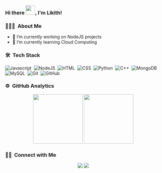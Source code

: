 ### Hi there <img src="https://raw.githubusercontent.com/MartinHeinz/MartinHeinz/master/wave.gif" width="30px">,  I'm Likith! 

### 👨🏻‍💻 &nbsp;About Me

- 🔭 I’m currently working on NodeJS projects
- 🌱 I’m currently learning Cloud Computing

### 🛠 &nbsp;Tech Stack

![Javascript](https://img.shields.io/badge/-Javascript-black?style=flat&logo=javascript)&nbsp;
![NodeJS](https://img.shields.io/badge/-NodeJS-black?style=flat&logo=npm)&nbsp;
![HTML](https://img.shields.io/badge/-HTML-black?style=flat&logo=HTML5)&nbsp;
![CSS](https://img.shields.io/badge/-CSS-black?style=flat&logo=CSS3&logoColor=1572B6)&nbsp;
![Python](https://img.shields.io/badge/-Python-black?style=flat&logo=python)&nbsp;
![C++](https://img.shields.io/badge/-C++-black?style=flat&logo=Cplusplus&logoColor=FFA518)&nbsp;
![MongoDB](https://img.shields.io/badge/-MongoDB-black?style=flat&logo=mongodb)&nbsp;
![MySQL](https://img.shields.io/badge/-MySQL-black?style=flat&logo=mysql)&nbsp;
![Git](https://img.shields.io/badge/-Git-black?style=flat&logo=git)&nbsp;
![GitHub](https://img.shields.io/badge/-GitHub-black?style=flat&logo=github)&nbsp;

### ⚙️ &nbsp;GitHub Analytics

<p align="center">
  <img height="160em" src="https://github-readme-stats.vercel.app/api/?username=Likith2000&count_private=true&theme=tokyonight&showicons=true"/>
  <img height="160em" src="https://github-readme-stats-eight-theta.vercel.app/api/top-langs/?username=Likith2000&layout=compact&langs_count=8&theme=tokyonight"/>
</p>

### 🤝🏻 &nbsp;Connect with Me

<p align="center">
  <a href="mailto:likithsrinath2000@gmail.com"><img src="https://img.shields.io/badge/-Mail-black?style=flat&logo=gmail&labelColor=black"></a>
  <a href="https://www.linkedin.com/in/likithsrinath/"><img src="https://img.shields.io/badge/-LinkedIn-blue?style=flat&logo=linkedIn&labelColor=blue"></a>
</p>
              

<!--
**Likith2000/Likith2000** is a ✨ _special_ ✨ repository because its `README.md` (this file) appears on your GitHub profile.

- 👯 I’m looking to collaborate on ...
- 🤔 I’m looking for help with ...
- 💬 Ask me about ...
- 📫 How to reach me: ...
- 😄 Pronouns: ...
- ⚡ Fun fact: ...
-->
